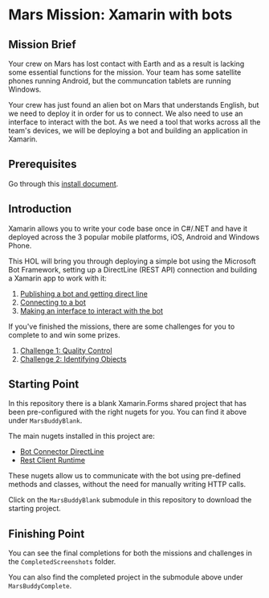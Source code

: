 # Mars Mission: Xamarin with bots

## Mission Brief
Your crew on Mars has lost contact with Earth and as a result is lacking some essential functions for the mission. Your team has some satellite phones running Android, but the communcation tablets are running Windows.

Your crew has just found an alien bot on Mars that understands English, but we need to deploy it in order for us to connect. We also need to use an interface to interact with the bot. As we need a tool that works across all the team's devices, we will be deploying a bot and building an application in Xamarin.

## Prerequisites
Go through this [install document](https://github.com/jamesleeht/MarsXamarin2/blob/master/INSTALL.md).

## Introduction
Xamarin allows you to write your code base once in C#/.NET and have it deployed across the 3 popular mobile platforms, iOS, Android and Windows Phone.

This HOL will bring you through deploying a simple bot using the Microsoft Bot Framework, setting up a DirectLine (REST API) connection and building a Xamarin app to work with it:

1. [Publishing a bot and getting direct line](https://github.com/jamesleeht/MarsXamarin2/blob/master/MISSION1.md)
2. [Connecting to a bot](https://github.com/jamesleeht/MarsXamarin2/blob/master/MISSION2.md)
3. [Making an interface to interact with the bot](https://github.com/jamesleeht/MarsXamarin2/blob/master/MISSION3.md)

If you've finished the missions, there are some challenges for you to complete to and win some prizes.

1. [Challenge 1: Quality Control](https://github.com/jamesleeht/MarsXamarin2/blob/master/CHALLENGE1.md)
2. [Challenge 2: Identifying Objects](https://github.com/jamesleeht/MarsXamarin2/blob/master/CHALLENGE2.md)

## Starting Point
In this repository there is a blank Xamarin.Forms shared project that has been pre-configured with the right nugets for you. You can find it above under `MarsBuddyBlank`.

The main nugets installed in this project are:
- [Bot Connector DirectLine](https://www.nuget.org/packages/Microsoft.Bot.Connector.DirectLine/3.0.0)
- [Rest Client Runtime](https://www.nuget.org/packages/Microsoft.Rest.ClientRuntime/)

These nugets allow us to communicate with the bot using pre-defined methods and classes, without the need for manually writing HTTP calls.

Click on the `MarsBuddyBlank` submodule in this repository to download the starting project. 

## Finishing Point
You can see the final completions for both the missions and challenges in the `CompletedScreenshots` folder.

You can also find the completed project in the submodule above under `MarsBuddyComplete`.